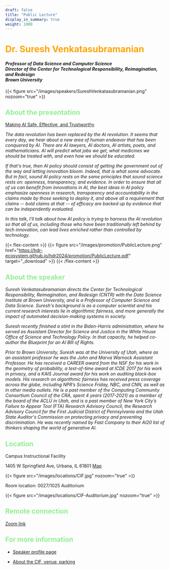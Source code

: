 ```yaml
---
draft: false
title: "Public Lecture"
display_in_summary: true
weight: 1000
---
```


# <span style="color:Orange">Dr. Suresh Venkatasubramanian</span>

<h4>
<i>Professor of Data Science and Computer Science<br>Director of the Center for Technological Responsibility, Reimagination, and Redesign<br>Brown University</i><br>
</h4>

{{< figure src="/images/speakers/SureshVenkatasubramanian.png" nozoom="true" >}}

## <span style="color:LightGreen">About the presentation</span>

[Making AI Safe, Effective, and Trustworthy](https://indico.cern.ch/event/1364455/contributions/6068974)

<p><i>
The data revolution has been replaced by the AI revolution. It seems that every day, we hear about a new area of human endeavor that has been conquered by AI. There are AI lawyers, AI doctors, AI artists, poets, and mathematicians. AI will predict what jobs we get, what medicines we should be treated with, and even how we should be educated.

If that's true, then AI policy should consist of getting the government out of the way and letting innovation bloom. Indeed, that is what some advocate. But in fact, sound AI policy rests on the same principles that sound science rests on: openness, transparency, and evidence. In order to ensure that all of us can benefit from innovations in AI, the best ideas in AI policy emphasize openness in research, transparency and accountability in the claims made by those seeking to deploy it, and above all a requirement that claims -- bold claims at that -- of efficacy are backed up by evidence that can be independently evaluated.

In this talk, I'll talk about how AI policy is trying to harness the AI revolution so that all of us, including those who have been traditionally left behind by tech innovation, can lead lives enriched rather than controlled by technology.
</p></i>

{{< flex-content >}}
{{< figure src="/images/promotion/PublicLecture.png" href="https://hdr-ecosystem.github.io/hdr2024/promotion/PublicLecture.pdf" target="_download" >}}
{{< /flex-content >}}

## <span style="color:LightGreen">About the speaker</span>

<p><i>
Suresh Venkatasubramanian directs the Center for Technological Responsibility, Reimagination, and Redesign (CNTR) with the Data Science Institute at Brown University, and is a Professor of Computer Science and Data Science. Suresh's background is as a computer scientist and his current research interests lie in algorithmic fairness, and more generally the impact of automated decision-making systems in society.

Suresh recently finished a stint in the Biden-Harris administration, where he served as Assistant Director for Science and Justice in the White House Office of Science and Technology Policy. In that capacity, he helped co-author the Blueprint for an AI BIll of Rights.

Prior to Brown University, Suresh was at the University of Utah, where as an assistant professor he was the John and Marva Warnock Assistant Professor. He has received a CAREER award from the NSF for his work in the geometry of probability, a test-of-time award at ICDE 2017 for his work in privacy, and a KAIS Journal award for his work on auditing black-box models. His research on algorithmic fairness has received press coverage across the globe, including NPR’s Science Friday, NBC, and CNN, as well as in other media outlets. He is a past member of the Computing Community Consortium Council of the CRA, spent 4 years (2017-2021) as a member of the board of the ACLU in Utah, and is a past member of New York City’s Failure to Appear Tool (FTA) Research Advisory Council, the Research Advisory Council for the First Judicial District of Pennsylvania and the Utah State Auditor's Commission on protecting privacy and preventing discrimination. He was recently named by Fast Company to their AI20 list of thinkers shaping the world of generative AI.
</p></i>

## <span style="color:LightGreen">Location</span>

Campus Instructional Facility

1405 W Springfield Ave, Urbana, IL 61801
[Map](https://maps.app.goo.gl/HjpRby2UG3r3xgFz7)

{{< figure src="/images/locations/CIF.jpg" nozoom="true" >}}

Room location: 0027/1025 Auditorium

{{< figure src="/images/locations/CIF-Auditorium.jpg" nozoom="true" >}}

## <span style="color:LightGreen">Remote connection</span>

[Zoom link](https://illinois.zoom.us/j/83470001928?pwd=XZqyiWdjmyGmNBNWPrcaF2R9GkaIrs.1)

## <span style="color:LightGreen">For more information</span>

* [Speaker profile page](https://vivo.brown.edu/display/suresh#All)

* [About the CIF, venue, parking](https://cif.illinois.edu)
